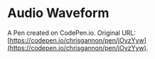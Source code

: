 # Audio Waveform

A Pen created on CodePen.io. Original URL: [https://codepen.io/chrisgannon/pen/jOyzYyw](https://codepen.io/chrisgannon/pen/jOyzYyw).


